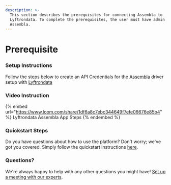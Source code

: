 ```yaml
---
description: >-
  This section describes the prerequisites for connecting Assembla to
  Lyftrondata. To complete the prerequisites, the user must have admin access to
  Assembla.
---
```


# Prerequisite

<mark style="color:blue;"></mark>

### Setup Instructions

Follow the steps below to create an API Credentials for the [Assembla](https://www.lyftrondata.com/integration/commerce-analytics/assembla/) driver setup with [Lyftrondata](https://www.lyftrondata.com)

### Video Instruction

{% embed url="https://www.loom.com/share/1df6a8c7ebc344649f7efe06676e85b4" %}
Lyftrondata Assembla App Steps
{% endembed %}

### Quickstart Steps

Do you have questions about how to use the platform? Don't worry; we've got you covered. Simply follow the quickstart instructions [here](README.md).

### Questions? <a href="#questions" id="questions"></a>

We're always happy to help with any other questions you might have! [Set up a meeting with our experts](https://www.lyftrondata.com/book-a-meeting/).

